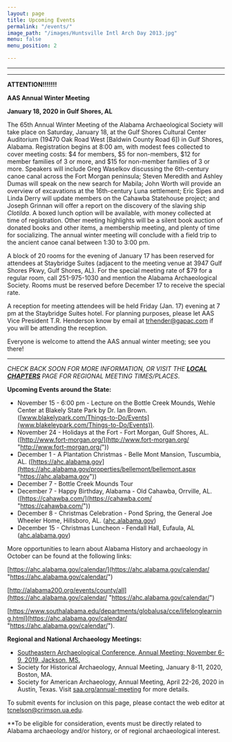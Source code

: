 ```yaml
---
layout: page
title: Upcoming Events
permalink: "/events/"
image_path: "/images/Huntsville Intl Arch Day 2013.jpg"
menu: false
menu_position: 2

---
```

***

***

**ATTENTION!!!!!!!**

**AAS Annual Winter Meeting**

**January 18, 2020 in Gulf Shores, AL**

The 65th Annual Winter Meeting of the Alabama Archaeological Society will take place on Saturday, January 18, at the Gulf Shores Cultural Center Auditorium (19470 Oak Road West \[Baldwin County Road 6\]) in Gulf Shores, Alabama. Registration begins at 8:00 am, with modest fees collected to cover meeting costs: $4 for members, $5 for non-members, $12 for member families of 3 or more, and $15 for non-member families of 3 or more. Speakers will include Greg Waselkov discussing the 6th-century canoe canal across the Fort Morgan peninsula; Steven Meredith and Ashley Dumas will speak on the new search for Mabila; John Worth will provide an overview of excavations at the 16th-century Luna settlement; Eric Sipes and Linda Derry will update members on the Cahawba Statehouse project; and Joseph Grinnan will offer a report on the discovery of the slaving ship _Clotilda_. A boxed lunch option will be available, with money collected at time of registration. Other meeting highlights will be a silent book auction of donated books and other items, a membership meeting, and plenty of time for socializing. The annual winter meeting will conclude with a field trip to the ancient canoe canal between 1:30 to 3:00 pm.

A block of 20 rooms for the evening of January 17 has been reserved for attendees at Staybridge Suites (adjacent to the meeting venue at 3947 Gulf Shores Pkwy, Gulf Shores, AL). For the special meeting rate of $79 for a regular room, call 251-975-1030 and mention the Alabama Archaeological Society. Rooms must be reserved before December 17 to receive the special rate.

A reception for meeting attendees will be held Friday (Jan. 17) evening at 7 pm at the Staybridge Suites hotel. For planning purposes, please let AAS Vice President T.R. Henderson know by email at [trhender@gapac.com](mailto:trhender@gapac.com) if you will be attending the reception.

Everyone is welcome to attend the AAS annual winter meeting; see you there!

***

_CHECK BACK SOON FOR MORE INFORMATION, OR VISIT THE_ [**_LOCAL CHAPTERS_**](https://alabamaarchaeology.org/local-chapters/) _PAGE FOR REGIONAL MEETING TIMES/PLACES_.

**Upcoming Events around the State:**

* November 15 - 6:00 pm - Lecture on the Bottle Creek Mounds, Wehle Center at Blakely State Park by Dr. Ian Brown. ([www.blakelypark.com/Things-to-Do/Events](www.blakeleypark.com/Things-to-Do/Events)).
* November 24 - Holidays at the Fort - Fort Morgan, Gulf Shores, AL. ([http://www.fort-morgan.org/](http://www.fort-morgan.org/ "http://www.fort-morgan.org/"))
* December 1 - A Plantation Christmas - Belle Mont Mansion, Tuscumbia, AL. ([https://ahc.alabama.gov](https://ahc.alabama.gov/properties/bellemont/bellemont.aspx "https://ahc.alabama.gov"))
* December 7 - Bottle Creek Mounds Tour
* December 7 - Happy Birthday, Alabama - Old Cahawba, Orrville, AL. ([https://cahawba.com/](https://cahawba.com/ "https://cahawba.com/"))
* December 8 - Christmas Celebration - Pond Spring, the General Joe Wheeler Home, Hillsboro, AL. ([ahc.alabama.gov](https://ahc.alabama.gov/properties/pondspring/pondspring.aspx))
* December 15 - Christmas Luncheon - Fendall Hall, Eufaula, AL ([ahc.alabama.gov](https://ahc.alabama.gov/properties/fendall/fendall.aspx))

More opportunities to learn about Alabama History and archaeology in October can be found at the following links:

[https://ahc.alabama.gov/calendar/](https://ahc.alabama.gov/calendar/ "https://ahc.alabama.gov/calendar/")

[http://alabama200.org/events/county/all](https://ahc.alabama.gov/calendar/ "https://ahc.alabama.gov/calendar/")

[https://www.southalabama.edu/departments/globalusa/cce/lifelonglearning.html](https://ahc.alabama.gov/calendar/ "https://ahc.alabama.gov/calendar/").

**Regional and National Archaeology Meetings:**

* [Southeastern Archaeological Conference, Annual Meeting: November 6-9, 2019, Jackson, MS.](https://www.southeasternarchaeology.org/)
* Society for Historical Archaeology, Annual Meeting, January 8-11, 2020, Boston, MA.
* Society for American Archaeology, Annual Meeting, April 22-26, 2020 in Austin, Texas. Visit [saa.org/annual-meeting](http://saa.org/annual-meeting) for more details.

To submit events for inclusion on this page, please contact the web editor at tcnelson@crimson.ua.edu.

\**To be eligible for consideration, events must be directly related to Alabama archaeology and/or history, or of regional archaeological interest.